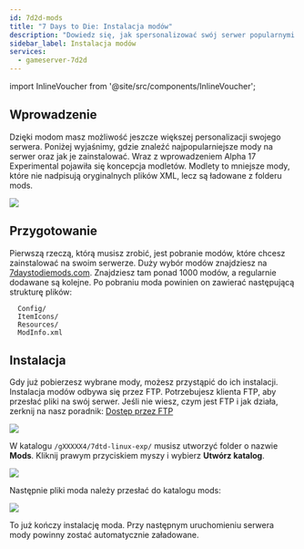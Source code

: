 ```yaml
---
id: 7d2d-mods
title: "7 Days to Die: Instalacja modów"
description: "Dowiedz się, jak spersonalizować swój serwer popularnymi modami i wzbogacić rozgrywkę o unikalne doświadczenia → Sprawdź teraz"
sidebar_label: Instalacja modów
services:
  - gameserver-7d2d
---
```


import InlineVoucher from '@site/src/components/InlineVoucher';

## Wprowadzenie

Dzięki modom masz możliwość jeszcze większej personalizacji swojego serwera. Poniżej wyjaśnimy, gdzie znaleźć najpopularniejsze mody na serwer oraz jak je zainstalować. Wraz z wprowadzeniem Alpha 17 Experimental pojawiła się koncepcja modletów. Modlety to mniejsze mody, które nie nadpisują oryginalnych plików XML, lecz są ładowane z folderu mods.

![](https://screensaver01.zap-hosting.com/index.php/s/McQLetfwmEMbo6N/preview)

<InlineVoucher />

## Przygotowanie

Pierwszą rzeczą, którą musisz zrobić, jest pobranie modów, które chcesz zainstalować na swoim serwerze. Duży wybór modów znajdziesz na [7daystodiemods.com](https://7daystodiemods.com/). Znajdziesz tam ponad 1000 modów, a regularnie dodawane są kolejne. Po pobraniu moda powinien on zawierać następującą strukturę plików:

```
  Config/
  ItemIcons/
  Resources/
  ModInfo.xml
```

## Instalacja

Gdy już pobierzesz wybrane mody, możesz przystąpić do ich instalacji. Instalacja modów odbywa się przez FTP. Potrzebujesz klienta FTP, aby przesłać pliki na swój serwer. Jeśli nie wiesz, czym jest FTP i jak działa, zerknij na nasz poradnik: [Dostęp przez FTP](gameserver-ftpaccess.md)

![](https://screensaver01.zap-hosting.com/index.php/s/9Q86iArComw55cH/preview)

W katalogu ``/gXXXXX4/7dtd-linux-exp/`` musisz utworzyć folder o nazwie **Mods**. Kliknij prawym przyciskiem myszy i wybierz **Utwórz katalog**.

![](https://screensaver01.zap-hosting.com/index.php/s/RE2n6WodsWq38Pr/preview)

Następnie pliki moda należy przesłać do katalogu mods:

![](https://screensaver01.zap-hosting.com/index.php/s/WjNY5tMnAt7jfga/preview)

To już kończy instalację moda. Przy następnym uruchomieniu serwera mody powinny zostać automatycznie załadowane.

<InlineVoucher />